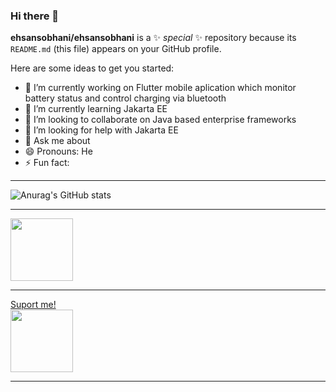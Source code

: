 ### Hi there 👋

**ehsansobhani/ehsansobhani** is a ✨ _special_ ✨ repository because its `README.md` (this file) appears on your GitHub profile.

Here are some ideas to get you started:

- 🔭 I’m currently working on Flutter mobile aplication which monitor battery status and control charging via bluetooth
- 🌱 I’m currently learning Jakarta EE
- 👯 I’m looking to collaborate on Java based enterprise frameworks
- 🤔 I’m looking for help with Jakarta EE
- 💬 Ask me about 
- 😄 Pronouns: He
- ⚡ Fun fact: 

<hr>

![Anurag's GitHub stats](https://github-readme-stats.vercel.app/api?username=ehsansobhani&show_icons=true&theme=radical)
<hr>

<div id="header" align="left">
  <a href = "mailto: e.sobhani2000@gmail.com"><img src="https://1000logos.net/wp-content/uploads/2018/04/Gmail-logo-color.jpg" width="100"/></a>  
</div>
<hr>
<div id="header" align="left">
  <a href = "https://www.buymeacoffee.com/?via=sobhani6">Suport me! <br><img src="https://www.abeautifulme.com/wp-content/uploads/2017/02/ABMe-Help-Support-1.jpg" width="100"/></a>  
</div>
<hr>



